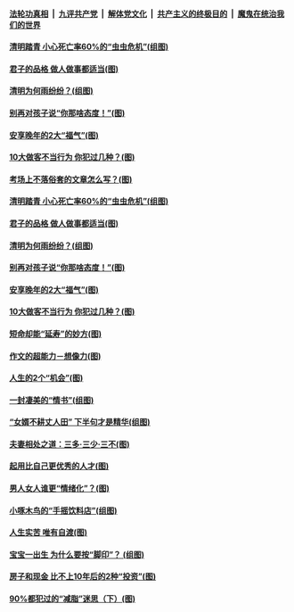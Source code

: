 

####  [法轮功真相](../../../../basic/blob/master/README.md?t=04010631) &nbsp;|&nbsp; [九评共产党](../../../../9ping.md/blob/master/README.md?t=04010631) &nbsp;|&nbsp; [解体党文化](../../../../jtdwh.md/blob/master/README.md?t=04010631)  &nbsp;|&nbsp; [共产主义的终极目的](../../../../gczydzjmd.md/blob/master/README.md?t=04010631) &nbsp;|&nbsp; [魔鬼在统治我们的世界](../../../../mgztzwmdsj.md/blob/master/README.md?t=04010631) 

#### [清明踏青 小心死亡率60%的“虫虫危机”(组图)](../pages/p8/967181.md?t=04010631) 

#### [君子的品格 做人做事都适当(图)](../pages/p8/966740.md?t=04010631) 

#### [清明为何雨纷纷？(组图)](../pages/p8/967012.md?t=04010631) 

#### [别再对孩子说“你那啥态度！”(图)](../pages/p8/967222.md?t=04010631) 

#### [安享晚年的2大“福气”(图)](../pages/p8/967011.md?t=04010631) 

#### [10大做客不当行为 你犯过几种？(图)](../pages/p8/967139.md?t=04010631) 

#### [考场上不落俗套的文章怎么写？(图)](../pages/p8/967328.md?t=04010631) 

#### [清明踏青 小心死亡率60%的“虫虫危机”(组图)](../pages/p8/967181.md?t=04010631) 

#### [君子的品格 做人做事都适当(图)](../pages/p8/966740.md?t=04010631) 

#### [清明为何雨纷纷？(组图)](../pages/p8/967012.md?t=04010631) 

#### [别再对孩子说“你那啥态度！”(图)](../pages/p8/967222.md?t=04010631) 

#### [安享晚年的2大“福气”(图)](../pages/p8/967011.md?t=04010631) 

#### [10大做客不当行为 你犯过几种？(图)](../pages/p8/967139.md?t=04010631) 

#### [短命却能“延寿”的妙方(图)](../pages/p8/965789.md?t=04010631) 

#### [作文的超能力－想像力(图)](../pages/p8/967109.md?t=04010631) 

#### [人生的2个“机会”(图)](../pages/p8/966530.md?t=04010631) 

#### [一封凄美的“情书”(组图)](../pages/p8/966518.md?t=04010631) 

#### [“女婿不耕丈人田” 下半句才是精华(组图)](../pages/p8/966916.md?t=04010631) 

#### [夫妻相处之道：三多‧三少‧三不(图)](../pages/p8/966524.md?t=04010631) 

#### [起用比自己更优秀的人才(图)](../pages/p8/966517.md?t=04010631) 

#### [男人女人谁更“情绪化”？(图)](../pages/p8/966962.md?t=04010631) 

#### [小啄木鸟的“手摇饮料店”(组图)](../pages/p8/966944.md?t=04010631) 

#### [人生实苦 唯有自渡(图)](../pages/p8/966742.md?t=04010631) 

#### [宝宝一出生 为什么要按“脚印”？ (组图)](../pages/p8/966495.md?t=04010631) 

#### [房子和现金 比不上10年后的2种“投资”(图)](../pages/p8/966881.md?t=04010631) 

#### [90%都犯过的“减脂”迷思（下）(图)](../pages/p8/966818.md?t=04010631) 

